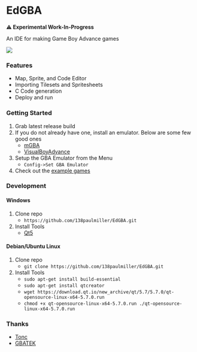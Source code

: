 # EdGBA

**&#x26a0;&#xfe0f; Experimental Work-In-Progress**

An IDE for making Game Boy Advance games  

![](share/edgba_compile_and_run.gif)

### Features
- Map, Sprite, and Code Editor
- Importing Tilesets and Spritesheets
- C Code generation
- Deploy and run 

### Getting Started
1. Grab latest release build
2. If you do not already have one, install an emulator. Below are some few good ones
    - [mGBA](https://mgba.io)
    - [VisualBoyAdvance](https://visualboyadvance.org/)
3. Setup the GBA Emulator from the Menu 
    - `Config->Set GBA Emulator` 
4. Check out the [example games](games/)   

### Development
#### Windows
1. Clone repo 
    - `https://github.com/138paulmiller/EdGBA.git`
2. Install Tools 
    - [Qt5](https://download.qt.io/official_releases/qtcreator/5.0/5.0.3/)

#### Debian/Ubuntu Linux
1. Clone repo
    - `git clone https://github.com/138paulmiller/EdGBA.git`
2. Install Tools 
    - `sudo apt-get install build-essential`
    - `sudo apt-get install qtcreator`
    - `wget https://download.qt.io/new_archive/qt/5.7/5.7.0/qt-opensource-linux-x64-5.7.0.run`
    - `chmod +x qt-opensource-linux-x64-5.7.0.run ./qt-opensource-linux-x64-5.7.0.run`


### Thanks
- [Tonc](https://www.coranac.com/tonc/text/toc.htm)
- [GBATEK](https://problemkaputt.de/gbatek.htm) 
